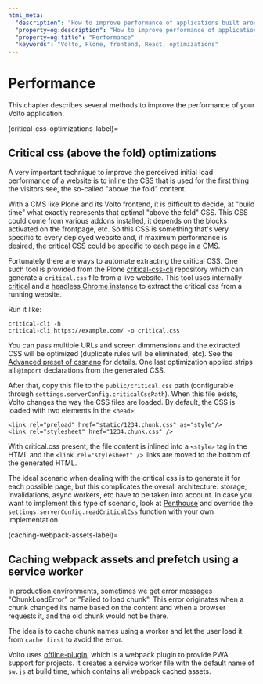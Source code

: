 ```yaml
---
html_meta:
  "description": "How to improve performance of applications built around Volto stack"
  "property=og:description": "How to improve performance of applications built around Volto stack"
  "property=og:title": "Performance"
  "keywords": "Volto, Plone, frontend, React, optimizations"
---
```


# Performance

This chapter describes several methods to improve the performance of your Volto application.

(critical-css-optimizations-label)=
## Critical css (above the fold) optimizations

A very important technique to improve the perceived initial load performance of
a website is to
[inline the CSS](https://www.smashingmagazine.com/2015/08/understanding-critical-css/)
that is used for the first thing the visitors see, the so-called "above the
fold" content.

With a CMS like Plone and its Volto frontend, it is difficult to decide, at
"build time" what exactly represents that optimal "above the fold" CSS. This
CSS could come from various addons installed, it depends on the blocks
activated on the frontpage, etc. So this CSS is something that's very specific
to every deployed website and, if maximum performance is desired, the critical
CSS could be specific to each page in a CMS.

Fortunately there are ways to automate extracting the critical CSS. One such
tool is provided from the Plone [critical-css-cli](https://github.com/plone/critical-css-cli)
repository which can generate a `critical.css` file from a live website. This
tool uses internally [critical](https://github.com/addyosmani/critical) and
a [headless Chrome instance](https://pptr.dev/) to extract the critical css
from a running website.

Run it like:

```
critical-cli -h
critical-cli https://example.com/ -o critical.css
```

You can pass multiple URLs and screen dimmensions and the extracted CSS will be
optimized (duplicate rules will be eliminated, etc). See the [Advanced preset
of cssnano](https://cssnano.co/docs/what-are-optimisations/) for details. One last
optimization applied strips all `@import` declarations from the generated CSS.

After that, copy this file to the `public/critical.css` path (configurable
through `settings.serverConfig.criticalCssPath`). When this file exists, Volto
changes the way the CSS files are loaded. By default, the CSS is loaded with
two elements in the `<head>`:

```
<link rel="preload" href="static/1234.chunk.css" as="style"/>
<link rel="stylesheet" href="1234.chunk.css" />
```

With critical.css present, the file content is inlined into a `<style>` tag in
the HTML and the `<link rel="stylesheet" />` links are moved to the bottom of
the generated HTML.

The ideal scenario when dealing with the critical css is to generate it for
each possible page, but this complicates the overall architecture: storage,
invalidations, async workers, etc have to be taken into account. In case you
want to implement this type of scenario, look at
[Penthouse](https://github.com/pocketjoso/penthouse) and override the
`settings.serverConfig.readCriticalCss` function with your own implementation.


(caching-webpack-assets-label)=
## Caching webpack assets and prefetch using a service worker

In production environments, sometimes we get error messages "ChunkLoadError" or "Failed to load chunk".
This error originates when a chunk changed its name based on the content and when a browser requests it, and the old chunk would not be there.

The idea is to cache chunk names using a worker and let the user load it from `cache first` to avoid the error.

Volto uses [offline-plugin](https://github.com/NekR/offline-plugin), which is a webpack plugin to provide PWA support for projects.
It creates a service worker file with the default name of `sw.js` at build time, which contains all webpack cached assets.
